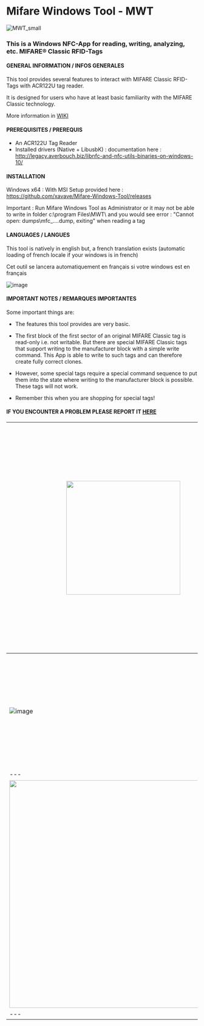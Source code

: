 ﻿# Mifare Windows Tool - MWT 
 ![MWT_small](https://user-images.githubusercontent.com/3501675/73345370-3cb78d80-4284-11ea-8c17-e67fa8b54adc.png)
 
### This is a Windows NFC-App for reading, writing, analyzing, etc. MIFARE® Classic RFID-Tags

#### GENERAL INFORMATION / INFOS GENERALES

This tool provides several features to interact with MIFARE Classic RFID-Tags with ACR122U tag reader.

It is designed for users who have at least basic familiarity with the MIFARE Classic technology.

More information in <a href="https://github.com/xavave/Mifare-Windows-Tool/wiki">WIKI<a/> 

#### PREREQUISITES / PREREQUIS

- An ACR122U Tag Reader
- Installed drivers (Native + LibusbK) : documentation here : http://legacy.averbouch.biz/libnfc-and-nfc-utils-binaries-on-windows-10/

#### INSTALLATION

Windows x64 : With MSI Setup provided here : https://github.com/xavave/Mifare-Windows-Tool/releases

Important : Run Mifare Windows Tool as Administrator or it may not be able to write in folder c:\program Files\MWT\ and you would see error : "Cannot open: dumps\mfc_....dump, exiting" when reading a tag
 
#### LANGUAGES / LANGUES

This tool is natively in english but, a french translation exists (automatic loading of french locale if your windows is in french)

Cet outil se lancera automatiquement en français si votre windows est en français

![image](https://user-images.githubusercontent.com/3501675/73377680-b0c35700-42bf-11ea-8002-4fda409fd045.png)


#### IMPORTANT NOTES / REMARQUES IMPORTANTES

Some important things are:

- The features this tool provides are very basic.

- The first block of the first sector of an original
MIFARE Classic tag is read-only i.e. not writable. But there
are special MIFARE Classic tags that support writing to the
manufacturer block with a simple write command. This App is able to
write to such tags and can therefore create fully correct clones.

- However, some special tags require a special command sequence
to put them into the state where writing to the manufacturer block is possible.
These tags will not work.

- Remember this when you are shopping for special tags!

#### IF YOU ENCOUNTER A PROBLEM PLEASE REPORT IT <a href="https://github.com/xavave/Mifare-Windows-Tool/issues">HERE</a> 


| <img src="https://user-images.githubusercontent.com/3501675/73281623-8c4c7980-41f0-11ea-967b-f649b0147f0a.png" width="300" height="auto" /> | <img src="https://user-images.githubusercontent.com/3501675/73309783-3f35cb00-4223-11ea-9df6-73375f301b28.png" width="600" height="auto" /> |
|---|---|
| ![image](https://user-images.githubusercontent.com/3501675/73364730-57e9c380-42ab-11ea-8a4c-31f3b0dace5c.png) | <img src="https://user-images.githubusercontent.com/3501675/73280408-c3219000-41ee-11ea-8e17-c7e6b5b952b8.png" width="300" height="auto" /> |
|---|---|
| <img src="https://user-images.githubusercontent.com/3501675/73311455-b91b8380-4226-11ea-8ff7-c53153d2ab51.png" width="600" height="auto" /> | <img src="https://user-images.githubusercontent.com/3501675/73455790-073c9e00-4371-11ea-8d52-8b9b7bde8c3d.png" width="500" height="auto" /> |  
|---|---|

